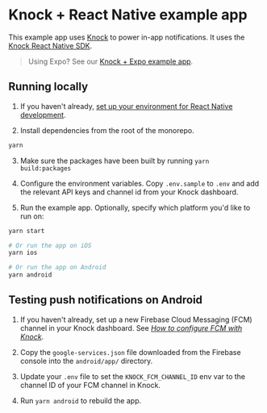 # Knock + React Native example app

This example app uses [Knock](https://knock.app) to power in-app notifications. It uses the [Knock React Native SDK](../../packages/react-native).

> Using Expo? See our [Knock + Expo example app](../expo-example/README.md).

## Running locally

1. If you haven't already, [set up your environment for React Native development](https://reactnative.dev/docs/set-up-your-environment).

2. Install dependencies from the root of the monorepo.

```sh
yarn
```

3. Make sure the packages have been built by running `yarn build:packages`

4. Configure the environment variables. Copy `.env.sample` to `.env` and add the relevant API keys and channel id from your Knock dashboard.

5. Run the example app. Optionally, specify which platform you'd like to run on:

```sh
yarn start

# Or run the app on iOS
yarn ios

# Or run the app on Android
yarn android
```

## Testing push notifications on Android

1. If you haven't already, set up a new Firebase Cloud Messaging (FCM) channel in your Knock dashboard. See [_How to configure FCM with Knock_](https://docs.knock.app/integrations/push/firebase#how-to-configure-fcm-with-knock).

1. Copy the `google-services.json` file downloaded from the Firebase console into the `android/app/` directory.

1. Update your `.env` file to set the `KNOCK_FCM_CHANNEL_ID` env var to the channel ID of your FCM channel in Knock.

1. Run `yarn android` to rebuild the app.
